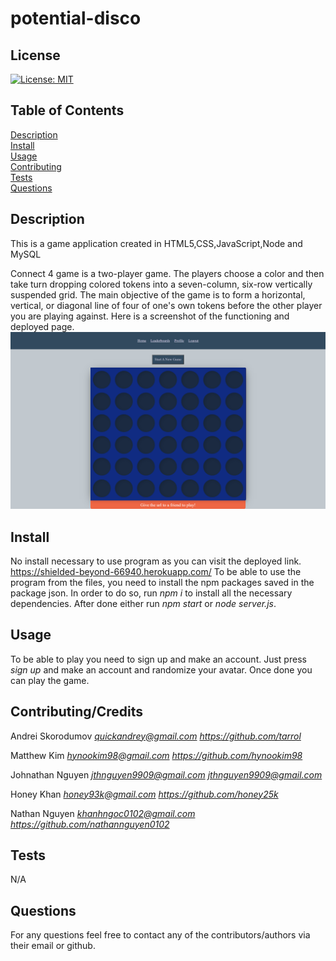 # potential-disco

## License
[![License: MIT](https://img.shields.io/badge/License-MIT-yellow.svg)](https://opensource.org/licenses/MIT)

## Table of Contents
[Description](#description)  
[Install](#install)  
[Usage](#usage)  
[Contributing](#contributing)  
[Tests](#tests)  
[Questions](#questions)  

## Description
This is a game application created in HTML5,CSS,JavaScript,Node and MySQL

Connect 4 game is a two-player game. The players choose a color and then take turn dropping colored tokens into a seven-column, six-row vertically suspended grid.
The main objective of the game is to form a horizontal, vertical, or diagonal line of four of one's own tokens before the other player you are playing against.
Here is a screenshot of the functioning and deployed page.
![screenshot of page](/images/screenshot.png "Screenshot of Work Day Scheduler App")
 
## Install
No install necessary to use program as you can visit the deployed link. 
https://shielded-beyond-66940.herokuapp.com/ 
To be able to use the program from the files, you need to install the npm packages saved in the package json. In order to do so, run *npm i* to install all the necessary dependencies. After done either run *npm start* or *node server.js*.

## Usage
To be able to play you need to sign up and make an account. Just press *sign up* and make an account and randomize your avatar. Once done you can play the game. 

## Contributing/Credits
Andrei Skorodumov 
*quickandrey@gmail.com*
*https://github.com/tarrol*

Matthew Kim
*hynookim98@gmail.com*
*https://github.com/hynookim98*

Johnathan Nguyen
*jthnguyen9909@gmail.com*
*jthnguyen9909@gmail.com*

Honey Khan
*honey93k@gmail.com*
*https://github.com/honey25k*

Nathan Nguyen 
*khanhngoc0102@gmail.com*
*https://github.com/nathannguyen0102*

## Tests
N/A

## Questions
For any questions feel free to contact any of the contributors/authors via their email or github.
